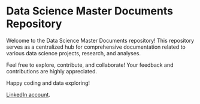 # Data Science Master Documents Repository

Welcome to the Data Science Master Documents repository! This repository serves as a centralized hub for comprehensive documentation related to various data science projects, research, and analyses.

Feel free to explore, contribute, and collaborate! Your feedback and contributions are highly appreciated.

Happy coding and data exploring!

[LinkedIn account](https://www.linkedin.com/in/victor-stefan-iacob-943bb1182/).
